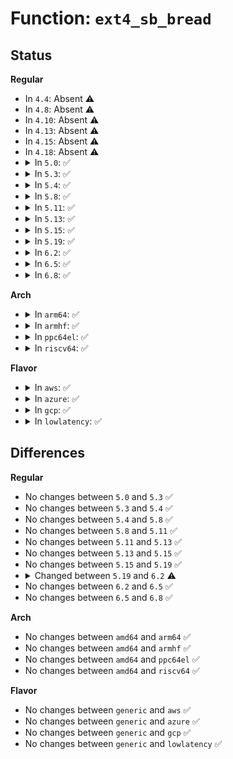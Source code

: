 # Function: <code>ext4_sb_bread</code>

## Status
<b>Regular</b>
<ul>
<li>
In <code>4.4</code>: Absent ⚠️
</li>
<li>
In <code>4.8</code>: Absent ⚠️
</li>
<li>
In <code>4.10</code>: Absent ⚠️
</li>
<li>
In <code>4.13</code>: Absent ⚠️
</li>
<li>
In <code>4.15</code>: Absent ⚠️
</li>
<li>
In <code>4.18</code>: Absent ⚠️
</li>
<li>
<details>
<summary>In <code>5.0</code>: ✅</summary>

```c
struct buffer_head *ext4_sb_bread(struct super_block *sb, sector_t block, int op_flags);
```

**Collision:** Unique Global

**Inline:** No

**Transformation:** False

**Instances:**

```
In fs/ext4/super.c (ffffffff8139c200)
Location: fs/ext4/super.c:155
Inline: False
Direct callers:
  - fs/ext4/migrate.c:ext4_ext_migrate
  - fs/ext4/migrate.c:ext4_ext_migrate
  - fs/ext4/migrate.c:free_ext_idx
  - fs/ext4/migrate.c:free_dind_blocks
  - fs/ext4/migrate.c:update_dind_extent_range
  - fs/ext4/migrate.c:update_ind_extent_range
  - fs/ext4/resize.c:ext4_group_add
  - fs/ext4/resize.c:ext4_add_new_descs
  - fs/ext4/resize.c:ext4_add_new_descs
  - fs/ext4/resize.c:ext4_add_new_descs
  - fs/ext4/resize.c:ext4_add_new_descs
  - fs/ext4/resize.c:ext4_add_new_descs
  - fs/ext4/xattr.c:ext4_xattr_delete_inode
  - fs/ext4/xattr.c:ext4_expand_extra_isize_ea
  - fs/ext4/xattr.c:ext4_xattr_get_block
  - fs/ext4/xattr.c:ext4_xattr_block_set
  - fs/ext4/xattr.c:ext4_get_inode_usage
  - fs/ext4/xattr.c:ext4_listxattr
  - fs/ext4/xattr.c:ext4_xattr_get
```
**Symbols:**

```
ffffffff8139c200-ffffffff8139c2b1: ext4_sb_bread (STB_GLOBAL)
```
</details>
</li>
<li>
<details>
<summary>In <code>5.3</code>: ✅</summary>

```c
struct buffer_head *ext4_sb_bread(struct super_block *sb, sector_t block, int op_flags);
```

**Collision:** Unique Global

**Inline:** No

**Transformation:** False

**Instances:**

```
In fs/ext4/super.c (ffffffff813c6460)
Location: fs/ext4/super.c:156
Inline: False
Direct callers:
  - fs/ext4/migrate.c:ext4_ext_migrate
  - fs/ext4/migrate.c:ext4_ext_migrate
  - fs/ext4/migrate.c:free_ext_idx
  - fs/ext4/migrate.c:free_dind_blocks
  - fs/ext4/migrate.c:update_dind_extent_range
  - fs/ext4/migrate.c:update_ind_extent_range
  - fs/ext4/resize.c:ext4_add_new_descs
  - fs/ext4/resize.c:ext4_add_new_descs
  - fs/ext4/resize.c:ext4_add_new_descs
  - fs/ext4/resize.c:add_new_gdb
  - fs/ext4/resize.c:add_new_gdb
  - fs/ext4/resize.c:verify_group_input
  - fs/ext4/xattr.c:ext4_xattr_delete_inode
  - fs/ext4/xattr.c:ext4_expand_extra_isize_ea
  - fs/ext4/xattr.c:ext4_xattr_get_block
  - fs/ext4/xattr.c:ext4_xattr_block_set
  - fs/ext4/xattr.c:ext4_get_inode_usage
  - fs/ext4/xattr.c:ext4_listxattr
  - fs/ext4/xattr.c:ext4_xattr_get
```
**Symbols:**

```
ffffffff813c6460-ffffffff813c6516: ext4_sb_bread (STB_GLOBAL)
```
</details>
</li>
<li>
<details>
<summary>In <code>5.4</code>: ✅</summary>

```c
struct buffer_head *ext4_sb_bread(struct super_block *sb, sector_t block, int op_flags);
```

**Collision:** Unique Global

**Inline:** No

**Transformation:** False

**Instances:**

```
In fs/ext4/super.c (ffffffff813df820)
Location: fs/ext4/super.c:151
Inline: False
Direct callers:
  - fs/ext4/migrate.c:ext4_ext_migrate
  - fs/ext4/migrate.c:ext4_ext_migrate
  - fs/ext4/migrate.c:free_ext_idx
  - fs/ext4/migrate.c:free_dind_blocks
  - fs/ext4/migrate.c:update_dind_extent_range
  - fs/ext4/migrate.c:update_ind_extent_range
  - fs/ext4/resize.c:ext4_add_new_descs
  - fs/ext4/resize.c:ext4_add_new_descs
  - fs/ext4/resize.c:ext4_add_new_descs
  - fs/ext4/resize.c:add_new_gdb
  - fs/ext4/resize.c:add_new_gdb
  - fs/ext4/resize.c:verify_group_input
  - fs/ext4/xattr.c:ext4_xattr_delete_inode
  - fs/ext4/xattr.c:ext4_expand_extra_isize_ea
  - fs/ext4/xattr.c:ext4_xattr_get_block
  - fs/ext4/xattr.c:ext4_xattr_block_set
  - fs/ext4/xattr.c:ext4_get_inode_usage
  - fs/ext4/xattr.c:ext4_listxattr
  - fs/ext4/xattr.c:ext4_xattr_get
```
**Symbols:**

```
ffffffff813df820-ffffffff813df8d6: ext4_sb_bread (STB_GLOBAL)
```
</details>
</li>
<li>
<details>
<summary>In <code>5.8</code>: ✅</summary>

```c
struct buffer_head *ext4_sb_bread(struct super_block *sb, sector_t block, int op_flags);
```

**Collision:** Unique Global

**Inline:** No

**Transformation:** False

**Instances:**

```
In fs/ext4/super.c (ffffffff8142c160)
Location: fs/ext4/super.c:151
Inline: False
Direct callers:
  - fs/ext4/migrate.c:ext4_ext_migrate
  - fs/ext4/migrate.c:free_tind_blocks
  - fs/ext4/migrate.c:free_dind_blocks
  - fs/ext4/migrate.c:update_dind_extent_range
  - fs/ext4/migrate.c:update_ind_extent_range
  - fs/ext4/resize.c:reserve_backup_gdb
  - fs/ext4/resize.c:reserve_backup_gdb
  - fs/ext4/resize.c:add_new_gdb_meta_bg
  - fs/ext4/resize.c:add_new_gdb
  - fs/ext4/resize.c:add_new_gdb
  - fs/ext4/resize.c:verify_group_input
  - fs/ext4/xattr.c:ext4_xattr_delete_inode
  - fs/ext4/xattr.c:ext4_expand_extra_isize_ea
  - fs/ext4/xattr.c:ext4_xattr_get_block
  - fs/ext4/xattr.c:ext4_xattr_block_set
  - fs/ext4/xattr.c:ext4_xattr_block_find
  - fs/ext4/xattr.c:ext4_get_inode_usage
  - fs/ext4/xattr.c:ext4_xattr_block_list
  - fs/ext4/xattr.c:ext4_xattr_block_get
```
**Symbols:**

```
ffffffff8142c160-ffffffff8142c238: ext4_sb_bread (STB_GLOBAL)
```
</details>
</li>
<li>
<details>
<summary>In <code>5.11</code>: ✅</summary>

```c
struct buffer_head *ext4_sb_bread(struct super_block *sb, sector_t block, int op_flags);
```

**Collision:** Unique Global

**Inline:** No

**Transformation:** False

**Instances:**

```
In fs/ext4/super.c (ffffffff81444fb0)
Location: fs/ext4/super.c:234
Inline: False
Direct callers:
  - fs/ext4/indirect.c:ext4_free_branches
  - fs/ext4/migrate.c:ext4_ext_migrate
  - fs/ext4/migrate.c:free_tind_blocks
  - fs/ext4/migrate.c:free_dind_blocks
  - fs/ext4/migrate.c:update_dind_extent_range
  - fs/ext4/migrate.c:update_ind_extent_range
  - fs/ext4/resize.c:ext4_resize_fs
  - fs/ext4/resize.c:ext4_group_extend
  - fs/ext4/resize.c:reserve_backup_gdb
  - fs/ext4/resize.c:reserve_backup_gdb
  - fs/ext4/resize.c:add_new_gdb_meta_bg
  - fs/ext4/resize.c:add_new_gdb
  - fs/ext4/resize.c:add_new_gdb
  - fs/ext4/resize.c:verify_group_input
  - fs/ext4/xattr.c:ext4_xattr_delete_inode
  - fs/ext4/xattr.c:ext4_expand_extra_isize_ea
  - fs/ext4/xattr.c:ext4_xattr_get_block
  - fs/ext4/xattr.c:ext4_xattr_block_set
  - fs/ext4/xattr.c:ext4_xattr_block_find
  - fs/ext4/xattr.c:ext4_get_inode_usage
  - fs/ext4/xattr.c:ext4_xattr_block_list
  - fs/ext4/xattr.c:ext4_xattr_block_get
```
**Symbols:**

```
ffffffff81444fb0-ffffffff81444fd9: ext4_sb_bread (STB_GLOBAL)
```
</details>
</li>
<li>
<details>
<summary>In <code>5.13</code>: ✅</summary>

```c
struct buffer_head *ext4_sb_bread(struct super_block *sb, sector_t block, int op_flags);
```

**Collision:** Unique Global

**Inline:** No

**Transformation:** False

**Instances:**

```
In fs/ext4/super.c (ffffffff8144a8d0)
Location: fs/ext4/super.c:234
Inline: False
Direct callers:
  - fs/ext4/indirect.c:ext4_free_branches
  - fs/ext4/migrate.c:ext4_ext_migrate
  - fs/ext4/migrate.c:ext4_ext_swap_inode_data
  - fs/ext4/migrate.c:free_dind_blocks
  - fs/ext4/migrate.c:update_dind_extent_range
  - fs/ext4/migrate.c:update_ind_extent_range
  - fs/ext4/resize.c:ext4_resize_fs
  - fs/ext4/resize.c:ext4_group_extend
  - fs/ext4/resize.c:reserve_backup_gdb
  - fs/ext4/resize.c:reserve_backup_gdb
  - fs/ext4/resize.c:add_new_gdb_meta_bg
  - fs/ext4/resize.c:add_new_gdb
  - fs/ext4/resize.c:add_new_gdb
  - fs/ext4/resize.c:verify_group_input
  - fs/ext4/xattr.c:ext4_xattr_delete_inode
  - fs/ext4/xattr.c:ext4_expand_extra_isize_ea
  - fs/ext4/xattr.c:ext4_xattr_get_block
  - fs/ext4/xattr.c:ext4_xattr_block_set
  - fs/ext4/xattr.c:ext4_xattr_block_find
  - fs/ext4/xattr.c:ext4_get_inode_usage
  - fs/ext4/xattr.c:ext4_listxattr
  - fs/ext4/xattr.c:ext4_xattr_block_get
```
**Symbols:**

```
ffffffff8144a8d0-ffffffff8144a8f9: ext4_sb_bread (STB_GLOBAL)
```
</details>
</li>
<li>
<details>
<summary>In <code>5.15</code>: ✅</summary>

```c
struct buffer_head *ext4_sb_bread(struct super_block *sb, sector_t block, int op_flags);
```

**Collision:** Unique Global

**Inline:** No

**Transformation:** False

**Instances:**

```
In fs/ext4/super.c (ffffffff8149e380)
Location: fs/ext4/super.c:231
Inline: False
Direct callers:
  - fs/ext4/indirect.c:ext4_free_branches
  - fs/ext4/migrate.c:ext4_ext_migrate
  - fs/ext4/migrate.c:ext4_ext_swap_inode_data
  - fs/ext4/migrate.c:free_dind_blocks
  - fs/ext4/migrate.c:update_dind_extent_range
  - fs/ext4/migrate.c:update_ind_extent_range
  - fs/ext4/resize.c:ext4_resize_fs
  - fs/ext4/resize.c:ext4_group_extend
  - fs/ext4/resize.c:reserve_backup_gdb
  - fs/ext4/resize.c:reserve_backup_gdb
  - fs/ext4/resize.c:add_new_gdb_meta_bg
  - fs/ext4/resize.c:add_new_gdb
  - fs/ext4/resize.c:add_new_gdb
  - fs/ext4/resize.c:verify_group_input
  - fs/ext4/xattr.c:ext4_xattr_delete_inode
  - fs/ext4/xattr.c:ext4_expand_extra_isize_ea
  - fs/ext4/xattr.c:ext4_xattr_get_block
  - fs/ext4/xattr.c:ext4_xattr_block_set
  - fs/ext4/xattr.c:ext4_xattr_block_find
  - fs/ext4/xattr.c:ext4_get_inode_usage
  - fs/ext4/xattr.c:ext4_listxattr
  - fs/ext4/xattr.c:ext4_xattr_block_get
```
**Symbols:**

```
ffffffff8149e380-ffffffff8149e3a9: ext4_sb_bread (STB_GLOBAL)
```
</details>
</li>
<li>
<details>
<summary>In <code>5.19</code>: ✅</summary>

```c
struct buffer_head *ext4_sb_bread(struct super_block *sb, sector_t block, int op_flags);
```

**Collision:** Unique Global

**Inline:** No

**Transformation:** False

**Instances:**

```
In fs/ext4/super.c (ffffffff81524990)
Location: fs/ext4/super.c:250
Inline: False
Direct callers:
  - fs/ext4/indirect.c:ext4_free_branches
  - fs/ext4/ioctl.c:ext4_update_backup_sb
  - fs/ext4/migrate.c:ext4_ext_migrate
  - fs/ext4/migrate.c:ext4_ext_swap_inode_data
  - fs/ext4/migrate.c:free_dind_blocks
  - fs/ext4/migrate.c:update_dind_extent_range
  - fs/ext4/migrate.c:update_ind_extent_range
  - fs/ext4/resize.c:ext4_resize_fs
  - fs/ext4/resize.c:ext4_group_extend
  - fs/ext4/resize.c:reserve_backup_gdb
  - fs/ext4/resize.c:reserve_backup_gdb
  - fs/ext4/resize.c:add_new_gdb_meta_bg
  - fs/ext4/resize.c:add_new_gdb
  - fs/ext4/resize.c:add_new_gdb
  - fs/ext4/resize.c:verify_group_input
  - fs/ext4/xattr.c:ext4_xattr_delete_inode
  - fs/ext4/xattr.c:ext4_expand_extra_isize_ea
  - fs/ext4/xattr.c:ext4_xattr_get_block
  - fs/ext4/xattr.c:ext4_xattr_block_set
  - fs/ext4/xattr.c:ext4_xattr_block_find
  - fs/ext4/xattr.c:ext4_get_inode_usage
  - fs/ext4/xattr.c:ext4_listxattr
  - fs/ext4/xattr.c:ext4_xattr_block_get
```
**Symbols:**

```
ffffffff81524990-ffffffff815249c8: ext4_sb_bread (STB_GLOBAL)
```
</details>
</li>
<li>
<details>
<summary>In <code>6.2</code>: ✅</summary>

```c
struct buffer_head *ext4_sb_bread(struct super_block *sb, sector_t block, blk_opf_t op_flags);
```

**Collision:** Unique Global

**Inline:** No

**Transformation:** False

**Instances:**

```
In fs/ext4/super.c (ffffffff815c1e10)
Location: fs/ext4/super.c:243
Inline: False
Direct callers:
  - fs/ext4/indirect.c:ext4_free_branches
  - fs/ext4/ioctl.c:ext4_update_backup_sb
  - fs/ext4/migrate.c:ext4_ext_migrate
  - fs/ext4/migrate.c:ext4_ext_swap_inode_data
  - fs/ext4/migrate.c:free_dind_blocks
  - fs/ext4/migrate.c:update_dind_extent_range
  - fs/ext4/migrate.c:update_ind_extent_range
  - fs/ext4/resize.c:ext4_resize_fs
  - fs/ext4/resize.c:ext4_group_extend
  - fs/ext4/resize.c:reserve_backup_gdb
  - fs/ext4/resize.c:reserve_backup_gdb
  - fs/ext4/resize.c:add_new_gdb_meta_bg
  - fs/ext4/resize.c:add_new_gdb
  - fs/ext4/resize.c:add_new_gdb
  - fs/ext4/resize.c:verify_group_input
  - fs/ext4/xattr.c:ext4_xattr_delete_inode
  - fs/ext4/xattr.c:ext4_expand_extra_isize_ea
  - fs/ext4/xattr.c:ext4_xattr_get_block
  - fs/ext4/xattr.c:ext4_xattr_block_set
  - fs/ext4/xattr.c:ext4_xattr_block_find
  - fs/ext4/xattr.c:ext4_get_inode_usage
  - fs/ext4/xattr.c:ext4_listxattr
  - fs/ext4/xattr.c:ext4_xattr_block_get
```
**Symbols:**

```
ffffffff815c1e10-ffffffff815c1e48: ext4_sb_bread (STB_GLOBAL)
```
</details>
</li>
<li>
<details>
<summary>In <code>6.5</code>: ✅</summary>

```c
struct buffer_head *ext4_sb_bread(struct super_block *sb, sector_t block, blk_opf_t op_flags);
```

**Collision:** Unique Global

**Inline:** No

**Transformation:** False

**Instances:**

```
In fs/ext4/super.c (ffffffff815f9590)
Location: fs/ext4/super.c:243
Inline: False
Direct callers:
  - fs/ext4/indirect.c:ext4_free_branches
  - fs/ext4/ioctl.c:ext4_update_backup_sb
  - fs/ext4/migrate.c:ext4_ext_migrate
  - fs/ext4/migrate.c:ext4_ext_swap_inode_data
  - fs/ext4/migrate.c:free_dind_blocks
  - fs/ext4/migrate.c:update_dind_extent_range
  - fs/ext4/migrate.c:update_ind_extent_range
  - fs/ext4/resize.c:ext4_resize_fs
  - fs/ext4/resize.c:ext4_group_extend
  - fs/ext4/resize.c:reserve_backup_gdb
  - fs/ext4/resize.c:reserve_backup_gdb
  - fs/ext4/resize.c:add_new_gdb_meta_bg
  - fs/ext4/resize.c:add_new_gdb
  - fs/ext4/resize.c:add_new_gdb
  - fs/ext4/resize.c:verify_group_input
  - fs/ext4/xattr.c:ext4_xattr_delete_inode
  - fs/ext4/xattr.c:ext4_expand_extra_isize_ea
  - fs/ext4/xattr.c:ext4_xattr_get_block
  - fs/ext4/xattr.c:ext4_xattr_block_set
  - fs/ext4/xattr.c:ext4_xattr_block_find
  - fs/ext4/xattr.c:ext4_get_inode_usage
  - fs/ext4/xattr.c:ext4_listxattr
  - fs/ext4/xattr.c:ext4_xattr_block_get
```
**Symbols:**

```
ffffffff815f9590-ffffffff815f95c8: ext4_sb_bread (STB_GLOBAL)
```
</details>
</li>
<li>
<details>
<summary>In <code>6.8</code>: ✅</summary>

```c
struct buffer_head *ext4_sb_bread(struct super_block *sb, sector_t block, blk_opf_t op_flags);
```

**Collision:** Unique Global

**Inline:** No

**Transformation:** False

**Instances:**

```
In fs/ext4/super.c (ffffffff81632120)
Location: fs/ext4/super.c:244
Inline: False
Direct callers:
  - fs/ext4/indirect.c:ext4_free_branches
  - fs/ext4/ioctl.c:ext4_update_backup_sb
  - fs/ext4/migrate.c:ext4_ext_migrate
  - fs/ext4/migrate.c:ext4_ext_swap_inode_data
  - fs/ext4/migrate.c:free_dind_blocks
  - fs/ext4/migrate.c:update_dind_extent_range
  - fs/ext4/migrate.c:update_ind_extent_range
  - fs/ext4/resize.c:ext4_resize_fs
  - fs/ext4/resize.c:ext4_group_extend
  - fs/ext4/resize.c:reserve_backup_gdb
  - fs/ext4/resize.c:reserve_backup_gdb
  - fs/ext4/resize.c:add_new_gdb_meta_bg
  - fs/ext4/resize.c:add_new_gdb
  - fs/ext4/resize.c:add_new_gdb
  - fs/ext4/resize.c:verify_group_input
  - fs/ext4/xattr.c:ext4_xattr_delete_inode
  - fs/ext4/xattr.c:ext4_expand_extra_isize_ea
  - fs/ext4/xattr.c:ext4_xattr_get_block
  - fs/ext4/xattr.c:ext4_xattr_block_set
  - fs/ext4/xattr.c:ext4_xattr_block_find
  - fs/ext4/xattr.c:ext4_get_inode_usage
  - fs/ext4/xattr.c:ext4_listxattr
  - fs/ext4/xattr.c:ext4_xattr_block_get
```
**Symbols:**

```
ffffffff81632120-ffffffff81632166: ext4_sb_bread (STB_GLOBAL)
```
</details>
</li>
</ul>
<b>Arch</b>
<ul>
<li>
<details>
<summary>In <code>arm64</code>: ✅</summary>

```c
struct buffer_head *ext4_sb_bread(struct super_block *sb, sector_t block, int op_flags);
```

**Collision:** Unique Global

**Inline:** No

**Transformation:** False

**Instances:**

```
In fs/ext4/super.c (ffff8000104b8558)
Location: fs/ext4/super.c:151
Inline: False
Direct callers:
  - fs/ext4/migrate.c:ext4_ext_migrate
  - fs/ext4/migrate.c:free_ext_idx
  - fs/ext4/migrate.c:ext4_ext_swap_inode_data
  - fs/ext4/migrate.c:free_dind_blocks
  - fs/ext4/migrate.c:update_dind_extent_range
  - fs/ext4/migrate.c:update_ind_extent_range
  - fs/ext4/resize.c:ext4_add_new_descs
  - fs/ext4/resize.c:ext4_add_new_descs
  - fs/ext4/resize.c:ext4_add_new_descs
  - fs/ext4/resize.c:add_new_gdb
  - fs/ext4/resize.c:add_new_gdb
  - fs/ext4/resize.c:verify_group_input
  - fs/ext4/xattr.c:ext4_xattr_delete_inode
  - fs/ext4/xattr.c:ext4_expand_extra_isize_ea
  - fs/ext4/xattr.c:ext4_xattr_get_block
  - fs/ext4/xattr.c:ext4_xattr_block_set
  - fs/ext4/xattr.c:ext4_get_inode_usage
  - fs/ext4/xattr.c:ext4_listxattr
  - fs/ext4/xattr.c:ext4_xattr_get
```
**Symbols:**

```
ffff8000104b8558-ffff8000104b8654: ext4_sb_bread (STB_GLOBAL)
```
</details>
</li>
<li>
<details>
<summary>In <code>armhf</code>: ✅</summary>

```c
struct buffer_head *ext4_sb_bread(struct super_block *sb, sector_t block, int op_flags);
```

**Collision:** Unique Global

**Inline:** No

**Transformation:** False

**Instances:**

```
In fs/ext4/super.c (c067bdf8)
Location: fs/ext4/super.c:151
Inline: False
Direct callers:
  - fs/ext4/migrate.c:ext4_ext_migrate
  - fs/ext4/migrate.c:ext4_ext_migrate
  - fs/ext4/migrate.c:free_ext_idx
  - fs/ext4/migrate.c:free_dind_blocks
  - fs/ext4/migrate.c:update_dind_extent_range
  - fs/ext4/migrate.c:update_ind_extent_range
  - fs/ext4/resize.c:ext4_add_new_descs
  - fs/ext4/resize.c:ext4_add_new_descs
  - fs/ext4/resize.c:ext4_add_new_descs
  - fs/ext4/resize.c:add_new_gdb
  - fs/ext4/resize.c:add_new_gdb
  - fs/ext4/resize.c:verify_group_input
  - fs/ext4/xattr.c:ext4_xattr_delete_inode
  - fs/ext4/xattr.c:ext4_expand_extra_isize_ea
  - fs/ext4/xattr.c:ext4_xattr_get_block
  - fs/ext4/xattr.c:ext4_xattr_block_set
  - fs/ext4/xattr.c:ext4_get_inode_usage
  - fs/ext4/xattr.c:ext4_listxattr
  - fs/ext4/xattr.c:ext4_xattr_get
```
**Symbols:**

```
c067bdf8-c067beec: ext4_sb_bread (STB_GLOBAL)
```
</details>
</li>
<li>
<details>
<summary>In <code>ppc64el</code>: ✅</summary>

```c
struct buffer_head *ext4_sb_bread(struct super_block *sb, sector_t block, int op_flags);
```

**Collision:** Unique Global

**Inline:** No

**Transformation:** False

**Instances:**

```
In fs/ext4/super.c (c0000000005ed6f0)
Location: fs/ext4/super.c:151
Inline: False
Direct callers:
  - fs/ext4/migrate.c:ext4_ext_migrate
  - fs/ext4/migrate.c:ext4_ext_migrate
  - fs/ext4/migrate.c:free_ext_idx
  - fs/ext4/migrate.c:free_dind_blocks
  - fs/ext4/migrate.c:update_dind_extent_range
  - fs/ext4/migrate.c:update_ind_extent_range
  - fs/ext4/resize.c:ext4_flex_group_add
  - fs/ext4/resize.c:ext4_flex_group_add
  - fs/ext4/resize.c:ext4_flex_group_add
  - fs/ext4/resize.c:add_new_gdb
  - fs/ext4/resize.c:add_new_gdb
  - fs/ext4/resize.c:verify_group_input
  - fs/ext4/xattr.c:ext4_xattr_delete_inode
  - fs/ext4/xattr.c:ext4_expand_extra_isize_ea
  - fs/ext4/xattr.c:ext4_xattr_get_block
  - fs/ext4/xattr.c:ext4_xattr_block_set
  - fs/ext4/xattr.c:ext4_get_inode_usage
  - fs/ext4/xattr.c:ext4_listxattr
  - fs/ext4/xattr.c:ext4_xattr_get
```
**Symbols:**

```
c0000000005ed6f0-c0000000005ed818: ext4_sb_bread (STB_GLOBAL)
```
</details>
</li>
<li>
<details>
<summary>In <code>riscv64</code>: ✅</summary>

```c
struct buffer_head *ext4_sb_bread(struct super_block *sb, sector_t block, int op_flags);
```

**Collision:** Unique Global

**Inline:** No

**Transformation:** False

**Instances:**

```
In fs/ext4/super.c (ffffffe000335090)
Location: fs/ext4/super.c:151
Inline: False
Direct callers:
  - fs/ext4/migrate.c:ext4_ext_migrate
  - fs/ext4/migrate.c:ext4_ext_migrate
  - fs/ext4/migrate.c:free_ext_idx
  - fs/ext4/migrate.c:free_dind_blocks
  - fs/ext4/migrate.c:update_dind_extent_range
  - fs/ext4/migrate.c:update_ind_extent_range
  - fs/ext4/resize.c:ext4_flex_group_add
  - fs/ext4/resize.c:ext4_flex_group_add
  - fs/ext4/resize.c:ext4_flex_group_add
  - fs/ext4/resize.c:add_new_gdb
  - fs/ext4/resize.c:add_new_gdb
  - fs/ext4/resize.c:verify_group_input
  - fs/ext4/xattr.c:ext4_xattr_delete_inode
  - fs/ext4/xattr.c:ext4_expand_extra_isize_ea
  - fs/ext4/xattr.c:ext4_xattr_get_block
  - fs/ext4/xattr.c:ext4_xattr_block_set
  - fs/ext4/xattr.c:ext4_get_inode_usage
  - fs/ext4/xattr.c:ext4_listxattr
  - fs/ext4/xattr.c:ext4_xattr_get
```
**Symbols:**

```
ffffffe000335090-ffffffe000335146: ext4_sb_bread (STB_GLOBAL)
```
</details>
</li>
</ul>
<b>Flavor</b>
<ul>
<li>
<details>
<summary>In <code>aws</code>: ✅</summary>

```c
struct buffer_head *ext4_sb_bread(struct super_block *sb, sector_t block, int op_flags);
```

**Collision:** Unique Global

**Inline:** No

**Transformation:** False

**Instances:**

```
In fs/ext4/super.c (ffffffff813d7e00)
Location: fs/ext4/super.c:151
Inline: False
Direct callers:
  - fs/ext4/migrate.c:ext4_ext_migrate
  - fs/ext4/migrate.c:ext4_ext_migrate
  - fs/ext4/migrate.c:free_ext_idx
  - fs/ext4/migrate.c:free_dind_blocks
  - fs/ext4/migrate.c:update_dind_extent_range
  - fs/ext4/migrate.c:update_ind_extent_range
  - fs/ext4/resize.c:ext4_add_new_descs
  - fs/ext4/resize.c:ext4_add_new_descs
  - fs/ext4/resize.c:ext4_add_new_descs
  - fs/ext4/resize.c:add_new_gdb
  - fs/ext4/resize.c:add_new_gdb
  - fs/ext4/resize.c:verify_group_input
  - fs/ext4/xattr.c:ext4_xattr_delete_inode
  - fs/ext4/xattr.c:ext4_expand_extra_isize_ea
  - fs/ext4/xattr.c:ext4_xattr_get_block
  - fs/ext4/xattr.c:ext4_xattr_block_set
  - fs/ext4/xattr.c:ext4_get_inode_usage
  - fs/ext4/xattr.c:ext4_listxattr
  - fs/ext4/xattr.c:ext4_xattr_get
```
**Symbols:**

```
ffffffff813d7e00-ffffffff813d7eb6: ext4_sb_bread (STB_GLOBAL)
```
</details>
</li>
<li>
<details>
<summary>In <code>azure</code>: ✅</summary>

```c
struct buffer_head *ext4_sb_bread(struct super_block *sb, sector_t block, int op_flags);
```

**Collision:** Unique Global

**Inline:** No

**Transformation:** False

**Instances:**

```
In fs/ext4/super.c (ffffffff813c8880)
Location: fs/ext4/super.c:151
Inline: False
Direct callers:
  - fs/ext4/migrate.c:ext4_ext_migrate
  - fs/ext4/migrate.c:ext4_ext_migrate
  - fs/ext4/migrate.c:free_ext_idx
  - fs/ext4/migrate.c:free_dind_blocks
  - fs/ext4/migrate.c:update_dind_extent_range
  - fs/ext4/migrate.c:update_ind_extent_range
  - fs/ext4/resize.c:ext4_add_new_descs
  - fs/ext4/resize.c:ext4_add_new_descs
  - fs/ext4/resize.c:ext4_add_new_descs
  - fs/ext4/resize.c:add_new_gdb
  - fs/ext4/resize.c:add_new_gdb
  - fs/ext4/resize.c:verify_group_input
  - fs/ext4/xattr.c:ext4_xattr_delete_inode
  - fs/ext4/xattr.c:ext4_expand_extra_isize_ea
  - fs/ext4/xattr.c:ext4_xattr_get_block
  - fs/ext4/xattr.c:ext4_xattr_block_set
  - fs/ext4/xattr.c:ext4_get_inode_usage
  - fs/ext4/xattr.c:ext4_listxattr
  - fs/ext4/xattr.c:ext4_xattr_get
```
**Symbols:**

```
ffffffff813c8880-ffffffff813c8936: ext4_sb_bread (STB_GLOBAL)
```
</details>
</li>
<li>
<details>
<summary>In <code>gcp</code>: ✅</summary>

```c
struct buffer_head *ext4_sb_bread(struct super_block *sb, sector_t block, int op_flags);
```

**Collision:** Unique Global

**Inline:** No

**Transformation:** False

**Instances:**

```
In fs/ext4/super.c (ffffffff813d5290)
Location: fs/ext4/super.c:151
Inline: False
Direct callers:
  - fs/ext4/migrate.c:ext4_ext_migrate
  - fs/ext4/migrate.c:ext4_ext_migrate
  - fs/ext4/migrate.c:free_ext_idx
  - fs/ext4/migrate.c:free_dind_blocks
  - fs/ext4/migrate.c:update_dind_extent_range
  - fs/ext4/migrate.c:update_ind_extent_range
  - fs/ext4/resize.c:ext4_add_new_descs
  - fs/ext4/resize.c:ext4_add_new_descs
  - fs/ext4/resize.c:ext4_add_new_descs
  - fs/ext4/resize.c:add_new_gdb
  - fs/ext4/resize.c:add_new_gdb
  - fs/ext4/resize.c:verify_group_input
  - fs/ext4/xattr.c:ext4_xattr_delete_inode
  - fs/ext4/xattr.c:ext4_expand_extra_isize_ea
  - fs/ext4/xattr.c:ext4_xattr_get_block
  - fs/ext4/xattr.c:ext4_xattr_block_set
  - fs/ext4/xattr.c:ext4_get_inode_usage
  - fs/ext4/xattr.c:ext4_listxattr
  - fs/ext4/xattr.c:ext4_xattr_get
```
**Symbols:**

```
ffffffff813d5290-ffffffff813d5346: ext4_sb_bread (STB_GLOBAL)
```
</details>
</li>
<li>
<details>
<summary>In <code>lowlatency</code>: ✅</summary>

```c
struct buffer_head *ext4_sb_bread(struct super_block *sb, sector_t block, int op_flags);
```

**Collision:** Unique Global

**Inline:** No

**Transformation:** False

**Instances:**

```
In fs/ext4/super.c (ffffffff813ea520)
Location: fs/ext4/super.c:151
Inline: False
Direct callers:
  - fs/ext4/migrate.c:ext4_ext_migrate
  - fs/ext4/migrate.c:ext4_ext_migrate
  - fs/ext4/migrate.c:free_ext_idx
  - fs/ext4/migrate.c:free_dind_blocks
  - fs/ext4/migrate.c:update_dind_extent_range
  - fs/ext4/migrate.c:update_ind_extent_range
  - fs/ext4/resize.c:ext4_add_new_descs
  - fs/ext4/resize.c:ext4_add_new_descs
  - fs/ext4/resize.c:ext4_add_new_descs
  - fs/ext4/resize.c:add_new_gdb
  - fs/ext4/resize.c:add_new_gdb
  - fs/ext4/resize.c:verify_group_input
  - fs/ext4/xattr.c:ext4_xattr_delete_inode
  - fs/ext4/xattr.c:ext4_expand_extra_isize_ea
  - fs/ext4/xattr.c:ext4_xattr_get_block
  - fs/ext4/xattr.c:ext4_xattr_block_set
  - fs/ext4/xattr.c:ext4_get_inode_usage
  - fs/ext4/xattr.c:ext4_listxattr
  - fs/ext4/xattr.c:ext4_xattr_get
```
**Symbols:**

```
ffffffff813ea520-ffffffff813ea5cd: ext4_sb_bread (STB_GLOBAL)
```
</details>
</li>
</ul>

## Differences
<b>Regular</b>
<ul>
<li>
No changes between <code>5.0</code> and <code>5.3</code> ✅
</li>
<li>
No changes between <code>5.3</code> and <code>5.4</code> ✅
</li>
<li>
No changes between <code>5.4</code> and <code>5.8</code> ✅
</li>
<li>
No changes between <code>5.8</code> and <code>5.11</code> ✅
</li>
<li>
No changes between <code>5.11</code> and <code>5.13</code> ✅
</li>
<li>
No changes between <code>5.13</code> and <code>5.15</code> ✅
</li>
<li>
No changes between <code>5.15</code> and <code>5.19</code> ✅
</li>
<li>
<details>
<summary>Changed between <code>5.19</code> and <code>6.2</code> ⚠️</summary>
<ul>
<li>
<b>Param type changed. </b>
<code>int op_flags</code> ➡️ <code>blk_opf_t op_flags</code>
</li>
</ul>
</details>
</li>
<li>
No changes between <code>6.2</code> and <code>6.5</code> ✅
</li>
<li>
No changes between <code>6.5</code> and <code>6.8</code> ✅
</li>
</ul>
<b>Arch</b>
<ul>
<li>
No changes between <code>amd64</code> and <code>arm64</code> ✅
</li>
<li>
No changes between <code>amd64</code> and <code>armhf</code> ✅
</li>
<li>
No changes between <code>amd64</code> and <code>ppc64el</code> ✅
</li>
<li>
No changes between <code>amd64</code> and <code>riscv64</code> ✅
</li>
</ul>
<b>Flavor</b>
<ul>
<li>
No changes between <code>generic</code> and <code>aws</code> ✅
</li>
<li>
No changes between <code>generic</code> and <code>azure</code> ✅
</li>
<li>
No changes between <code>generic</code> and <code>gcp</code> ✅
</li>
<li>
No changes between <code>generic</code> and <code>lowlatency</code> ✅
</li>
</ul>
